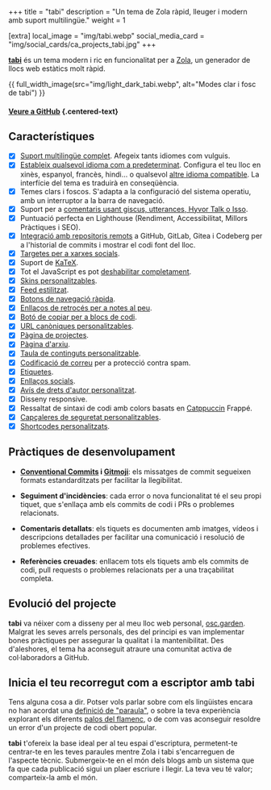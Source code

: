 +++
title = "tabi"
description = "Un tema de Zola ràpid, lleuger i modern amb suport multilingüe."
weight = 1

[extra]
local_image = "img/tabi.webp"
social_media_card = "img/social_cards/ca_projects_tabi.jpg"
+++

[**tabi**](https://github.com/welpo/tabi) és un tema modern i ric en funcionalitat per a [Zola](https://www.getzola.org/), un generador de llocs web estàtics molt ràpid.

{{ full_width_image(src="img/light_dark_tabi.webp", alt="Modes clar i fosc de tabi") }}

#### [Veure a GitHub](https://github.com/welpo/tabi) {.centered-text}

## Característiques

- [X] [Suport multilingüe complet](https://welpo.github.io/tabi/ca/blog/faq-languages/#com-gestiona-tabi-el-suport-multilingue). Afegeix tants idiomes com vulguis.
- [X] [Estableix qualsevol idioma com a predeterminat](https://welpo.github.io/tabi/ca/blog/faq-languages/#com-estableixo-la-llengua-predeterminada-del-meu-lloc). Configura el teu lloc en xinès, espanyol, francès, hindi… o qualsevol [altre idioma compatible](https://github.com/welpo/tabi/tree/main/i18n). La interfície del tema es traduirà en conseqüència.
- [X] Temes clars i foscos. S'adapta a la configuració del sistema operatiu, amb un interruptor a la barra de navegació.
- [X] Suport per a [comentaris usant giscus, utterances, Hyvor Talk o Isso](https://welpo.github.io/tabi/ca/blog/comments/).
- [X] Puntuació perfecta en Lighthouse (Rendiment, Accessibilitat, Millors Pràctiques i SEO).
- [X] [Integració amb repositoris remots](https://welpo.github.io/tabi/ca/mastering-tabi-settings/#integracio-amb-repositoris-git) a GitHub, GitLab, Gitea i Codeberg per a l'historial de commits i mostrar el codi font del lloc.
- [X] [Targetes per a xarxes socials](https://welpo.github.io/tabi/ca/blog/mastering-tabi-settings/#targetes-per-a-xarxes-socials).
- [X] Suport de [KaTeX](https://katex.org/).
- [X] Tot el JavaScript es pot [deshabilitar completament](https://welpo.github.io/tabi/ca/blog/javascript/).
- [X] [Skins personalitzables](https://welpo.github.io/tabi/ca/blog/customise-tabi/).
- [X] [Feed estilitzat](https://welpo.github.io/tabi/ca/atom.xml).
- [X] [Botons de navegació ràpida](https://welpo.github.io/tabi/ca/blog/mastering-tabi-settings/#botons-de-navegacio-rapida).
- [X] [Enllaços de retrocés per a notes al peu](https://welpo.github.io/tabi/ca/blog/mastering-tabi-settings/#enllacos-de-retorn-a-les-notes-a-peu-de-pagina).
- [X] [Botó de copiar per a blocs de codi](https://welpo.github.io/tabi/ca/blog/mastering-tabi-settings/#boto-de-copiar-en-blocs-de-codi).
- [X] [URL canòniques personalitzables](https://welpo.github.io/tabi/ca/blog/mastering-tabi-settings/#url-canonica).
- [X] [Pàgina de projectes](https://welpo.github.io/tabi/ca/projects/).
- [X] [Pàgina d'arxiu](https://welpo.github.io/tabi/ca/archive/).
- [X] [Taula de continguts personalitzable](https://welpo.github.io/tabi/ca/blog/toc/).
- [X] [Codificació de correu](https://welpo.github.io/tabi/ca/blog/mastering-tabi-settings/#correu-electronic-codificat) per a protecció contra spam.
- [X] [Etiquetes](https://welpo.github.io/tabi/ca/blog/mastering-tabi-settings/#etiquetes).
- [X] [Enllaços socials](https://welpo.github.io/tabi/ca/blog/mastering-tabi-settings/#icones-de-xarxes-socials).
- [X] [Avís de drets d'autor personalitzat](https://welpo.github.io/tabi/ca/blog/mastering-tabi-settings/#copyright).
- [X] Disseny responsive.
- [X] Ressaltat de sintaxi de codi amb colors basats en [Catppuccin](https://github.com/catppuccin/catppuccin) Frappé.
- [X] [Capçaleres de seguretat personalitzables](https://welpo.github.io/tabi/ca/blog/security/).
- [X] [Shortcodes personalitzats](https://welpo.github.io/tabi/ca/blog/shortcodes/).

## Pràctiques de desenvolupament

- **[Conventional Commits](https://www.conventionalcommits.org) i [Gitmoji](https://gitmoji.dev/)**: els missatges de commit segueixen formats estandarditzats per facilitar la llegibilitat.

- **Seguiment d'incidències**: cada error o nova funcionalitat té el seu propi tiquet, que s'enllaça amb els commits de codi i PRs o problemes relacionats.

- **Comentaris detallats**: els tiquets es documenten amb imatges, vídeos i descripcions detallades per facilitar una comunicació i resolució de problemes efectives.

- **Referències creuades**: enllacem tots els tiquets amb els commits de codi, pull requests o problemes relacionats per a una traçabilitat completa.

## Evolució del projecte

**tabi** va néixer com a disseny per al meu lloc web personal, [osc.garden](https://osc.garden). Malgrat les seves arrels personals, des del principi es van implementar bones pràctiques per assegurar la qualitat i la mantenibilitat. Des d'aleshores, el tema ha aconseguit atraure una comunitat activa de col·laboradors a GitHub.

## Inicia el teu recorregut com a escriptor amb tabi

Tens alguna cosa a dir. Potser vols parlar sobre com els lingüistes encara no han acordat una [definició de "paraula"](https://ca.wikipedia.org/wiki/Mot), o sobre la teva experiència explorant els diferents [palos del flamenc](https://ca.wikipedia.org/wiki/Estils_flamencs), o de com vas aconseguir resoldre un error d'un projecte de codi obert popular.

**tabi** t'ofereix la base ideal per al teu espai d'escriptura, permetent-te centrar-te en les teves paraules mentre Zola i tabi s'encarreguen de l'aspecte tècnic. Submergeix-te en el món dels blogs amb un sistema que fa que cada publicació sigui un plaer escriure i llegir. La teva veu té valor; comparteix-la amb el món.
